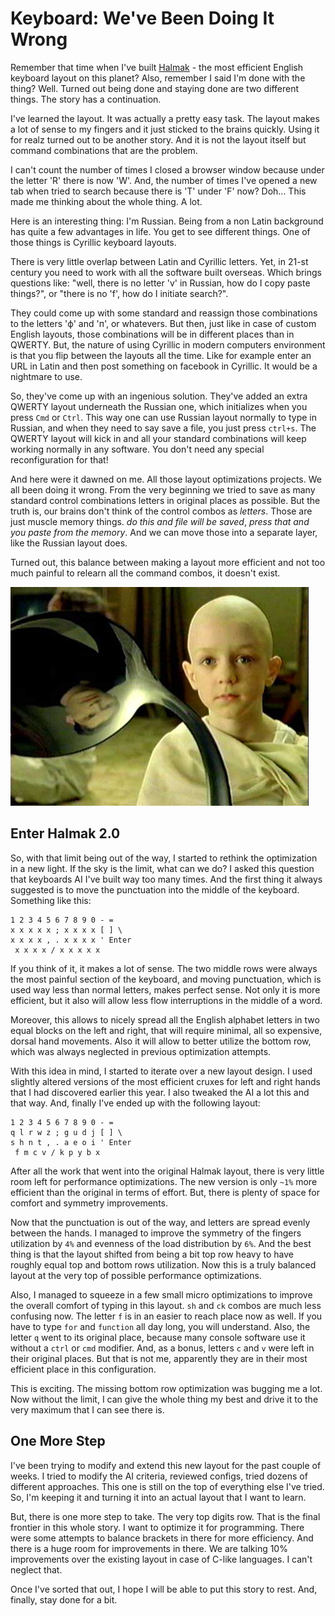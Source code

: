 # Keyboard: We've Been Doing It Wrong

Remember that time when I've built [Halmak](/2016-04-02-meet-halmak) - the most
efficient English keyboard layout on this planet? Also, remember I said I'm done
with the thing? Well. Turned out being done and staying done are two different
things. The story has a continuation.

I've learned the layout. It was actually a pretty easy task. The layout makes
a lot of sense to my fingers and it just sticked to the brains quickly. Using it
for realz turned out to be another story. And it is not the layout itself but
command combinations that are the problem.

I can't count the number of times I closed a browser window because under the
letter 'R' there is now 'W'. And, the number of times I've opened a new tab when
tried to search because there is 'T' under 'F' now? Doh... This made me thinking
about the whole thing. A lot.

Here is an interesting thing: I'm Russian. Being from a non Latin background
has quite a few advantages in life. You get to see different things. One of those
things is Cyrillic keyboard layouts.

There is very little overlap between Latin and Cyrillic letters. Yet, in 21-st
century you need to work with all the software built overseas. Which brings
questions like: "well, there is no letter 'v' in Russian, how do I copy paste
things?", or "there is no 'f', how do I initiate search?".

They could come up with some standard and reassign those combinations to the
letters 'ф' and 'п', or whatevers. But then, just like in case of custom English
layouts, those combinations will be in different places than in QWERTY. But, the
nature of using Cyrillic in modern computers environment is that you flip between
the layouts all the time. Like for example enter an URL in Latin and then post
something on facebook in Cyrillic. It would be a nightmare to use.

So, they've come up with an ingenious solution. They've added an extra QWERTY
layout underneath the Russian one, which initializes when you press `Cmd` or
`Ctrl`. This way one can use Russian layout normally to type in Russian, and when
they need to say save a file, you just press `ctrl+s`. The QWERTY layout will kick
in and all your standard combinations will keep working normally in any software.
You don't need any special reconfiguration for that!

And here were it dawned on me. All those layout optimizations projects. We all
been doing it wrong. From the very beginning we tried to save as many standard
control combinations letters in original places as possible. But the truth is,
our brains don't think of the control combos as _letters_. Those are just muscle
memory things. _do this and file will be saved_, _press that and you paste from the
memory_. And we can move those into a separate layer, like the Russian layout does.

Turned out, this balance between making a layout more efficient and not too much
painful to relearn all the command combos, it doesn't exist.

![](images/2016/06/spoon.jpg)

## Enter Halmak 2.0

So, with that limit being out of the way, I started to rethink the optimization
in a new light. If the sky is the limit, what can we do? I asked this question
that keyboards AI I've built way too many times. And the first thing it always
suggested is to move the punctuation into the middle of the keyboard. Something
like this:
```
1 2 3 4 5 6 7 8 9 0 - =
x x x x x ; x x x x [ ] \
x x x x , . x x x x ' Enter
 x x x x / x x x x x
```
If you think of it, it makes a lot of sense. The two middle rows were always the
most painful section of the keyboard, and moving punctuation, which is used way
less than normal letters, makes perfect sense. Not only it is more efficient, but
it also will allow less flow interruptions in the middle of a word.

Moreover, this allows to nicely spread all the English alphabet letters in two
equal blocks on the left and right, that will require minimal, all so expensive,
dorsal hand movements. Also it will allow to better utilize the bottom row, which
was always neglected in previous optimization attempts.

With this idea in mind, I started to iterate over a new layout design. I used
slightly altered versions of the most efficient cruxes for left and right hands
that I had discovered earlier this year. I also tweaked the AI a lot this and
that way. And, finally I've ended up with the following layout:
```
1 2 3 4 5 6 7 8 9 0 - =
q l r w z ; g u d j [ ] \
s h n t , . a e o i ' Enter
 f m c v / k p y b x
```
After all the work that went into the original Halmak layout, there is very little
room left for performance optimizations. The new version is only `~1%` more
efficient than the original in terms of effort. But, there is plenty of space
for comfort and symmetry improvements.

Now that the punctuation is out of the way, and letters are spread evenly between
the hands. I managed to improve the symmetry of the fingers utilization by `4%`
and evenness of the load distribution by `6%`. And the best thing is that the
layout shifted from being a bit top row heavy to have roughly equal top and bottom
rows utilization. Now this is a truly balanced layout at the very top of possible
performance optimizations.

Also, I managed to squeeze in a few small micro optimizations to improve the
overall comfort of typing in this layout. `sh` and `ck` combos are much less
confusing now. The letter `f` is in an easier to reach place now as well. If
you have to type `for` and `function` all day long, you will understand. Also,
the letter `q` went to its original place, because many console software use
it without a `ctrl` or `cmd` modifier. And, as a bonus, letters `c` and `v` were
left in their original places. But that is not me, apparently they are in their
most efficient place in this configuration.

This is exciting. The missing bottom row optimization was bugging me a lot. Now
without the limit, I can give the whole thing my best and drive it to the very
maximum that I can see there is.

## One More Step

I've been trying to modify and extend this new layout for the past couple of weeks.
I tried to modify the AI criteria, reviewed configs, tried dozens of different
approaches. This one is still on the top of everything else I've tried. So, I'm
keeping it and turning it into an actual layout that I want to learn.

But, there is one more step to take. The very top digits row. That is the final
frontier in this whole story. I want to optimize it for programming. There were
some attempts to balance brackets in there for more efficiency. And there is a
huge room for improvements in there. We are talking 10% improvements over the
existing layout in case of C-like languages. I can't neglect that.

Once I've sorted that out, I hope I will be able to put this story to rest. And,
finally, stay done for a bit.
